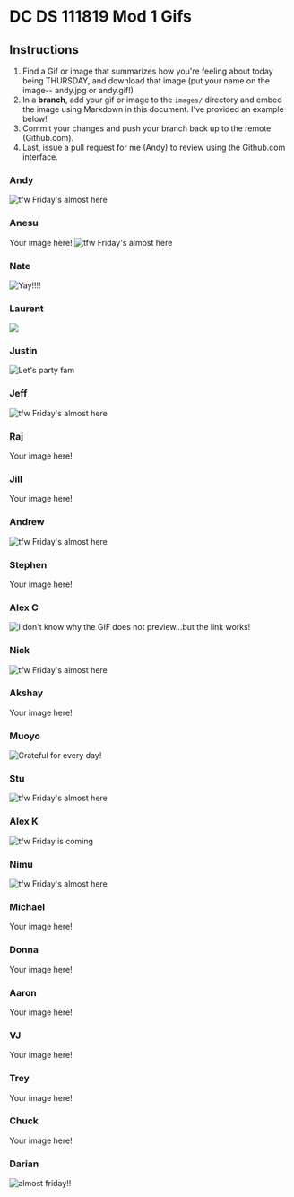 # DC DS 111819 Mod 1 Gifs

## Instructions

1. Find a Gif or image that summarizes how you're feeling about today being THURSDAY, and download that image (put your name on the image-- andy.jpg or andy.gif!)
1. In a **branch**, add your gif or image to the `images/` directory and embed the image using Markdown in this document.  I've provided an example below!
1. Commit your changes and push your branch back up to the remote (Github.com).
1. Last, issue a pull request for me (Andy) to review using the Github.com interface.

### Andy
![tfw Friday's almost here](images/andy.gif)

### Anesu
Your image here!
![tfw Friday's almost here](images/anesu.gif)

### Nate
![Yay!!!!](images/nate.jpeg)

### Laurent
![](images/Laurent.jfif) 

### Justin
![Let's party fam](images/letspartyfam.gif)

### Jeff
![tfw Friday's almost here](images/jeff.gif)

### Raj
Your image here!

### Jill
Your image here!

### Andrew
![tfw Friday's almost here](images/andrew.gif)

### Stephen
Your image here!

### Alex C
![I don't know why the GIF does not preview...but the link works!](https://github.com/enkeboll/dcds-111819-gifs/blob/master/images/Thursday_GIF_Alex_Cheng.gif)

### Nick
![tfw Friday's almost here](images/nick.gif)

### Akshay
Your image here!

### Muoyo
![Grateful for every day!](./images/muoyo.gif)

### Stu
![tfw Friday's almost here](images/Stu.gif)

### Alex K
![tfw Friday is coming](images/alex.gif)

### Nimu
![tfw Friday's almost here](images/Nimu.gif)

### Michael
Your image here!

### Donna
Your image here!

### Aaron
Your image here!

### VJ
Your image here!

### Trey
Your image here!

### Chuck
Your image here!

### Darian
![almost friday!!](images/darianm.gif)
